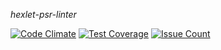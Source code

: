 *hexlet-psr-linter*

[![Code Climate](https://codeclimate.com/github/Rende11/hexlet-psr-linter/badges/gpa.svg)](https://codeclimate.com/github/Rende11/hexlet-psr-linter)
[![Test Coverage](https://codeclimate.com/github/Rende11/hexlet-psr-linter/badges/coverage.svg)](https://codeclimate.com/github/Rende11/hexlet-psr-linter/coverage)
[![Issue Count](https://codeclimate.com/github/Rende11/hexlet-psr-linter/badges/issue_count.svg)](https://codeclimate.com/github/Rende11/hexlet-psr-linter)
